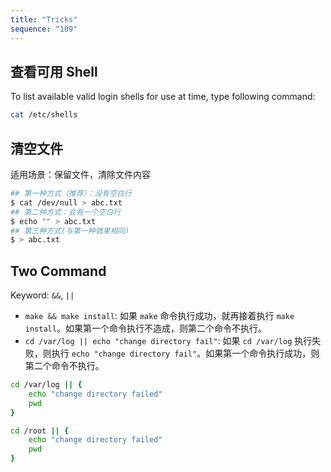 ```yaml
---
title: "Tricks"
sequence: "109"
---
```


## 查看可用 Shell

To list available valid login shells for use at time, type following command:

```bash
cat /etc/shells
```

## 清空文件

适用场景：保留文件，清除文件内容

```bash
## 第一种方式（推荐）：没有空白行
$ cat /dev/null > abc.txt
## 第二种方式：会有一个空白行
$ echo "" > abc.txt
## 第三种方式(与第一种效果相同)
$ > abc.txt
```

## Two Command

Keyword: `&&`, `||`

- `make && make install`: 如果 `make` 命令执行成功，就再接着执行 `make install`。如果第一个命令执行不造成，则第二个命令不执行。
- `cd /var/log || echo "change directory fail"`: 如果 `cd /var/log` 执行失败，则执行 `echo "change directory fail"`。如果第一个命令执行成功，则第二个命令不执行。

```bash
cd /var/log || {
    echo "change directory failed"
    pwd
}

cd /root || {
    echo "change directory failed"
    pwd
}
```


